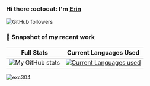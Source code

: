 ### Hi there :octocat: I'm [Erin](https://github.com/exc304/)

![GitHub followers](https://img.shields.io/github/followers/exc304?style=social) 

### 📸 Snapshot of my recent work

| Full Stats | Current Languages Used |
|:--:|:--:|
|![My GitHub stats](https://github-readme-stats.vercel.app/api?username=exc304&theme=transparent&show_icons=true)|[![Current Languages used](https://github-readme-stats.vercel.app/api/top-langs/?username=exc304&hide=html,css&langs_count=6&layout=compact)](https://github.com/exc304/github-readme-stats)|

<p align="left"> <img src="https://komarev.com/ghpvc/?username=exc304&label=Profile%20views&color=0e75b6&style=flat" alt="exc304" /> </p>
